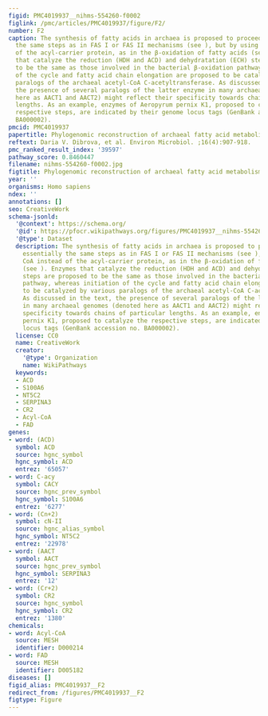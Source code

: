 ```yaml
---
figid: PMC4019937__nihms-554260-f0002
figlink: /pmc/articles/PMC4019937/figure/F2/
number: F2
caption: The synthesis of fatty acids in archaea is proposed to proceed through essentially
  the same steps as in FAS I or FAS II mechanisms (see ), but by using CoA instead
  of the acyl-carrier protein, as in the β-oxidation of fatty acids (see ). Enzymes
  that catalyze the reduction (HDH and ACD) and dehydratation (ECH) steps are proposed
  to be the same as those involved in the bacterial β-oxidation pathway, whereas initiation
  of the cycle and fatty acid chain elongation are proposed to be catalyzed by various
  paralogs of the archaeal acetyl-CoA C-acetyltransferase. As discussed in the text,
  the presence of several paralogs of the latter enzyme in many archaeal genomes (denoted
  here as AACT1 and AACT2) might reflect their specificity towards chains of particular
  lengths. As an example, enzymes of Aeropyrum pernix K1, proposed to catalyze the
  respective steps, are indicated by their genome locus tags (GenBank accession no.
  BA000002).
pmcid: PMC4019937
papertitle: Phylogenomic reconstruction of archaeal fatty acid metabolism.
reftext: Daria V. Dibrova, et al. Environ Microbiol. ;16(4):907-918.
pmc_ranked_result_index: '39597'
pathway_score: 0.8460447
filename: nihms-554260-f0002.jpg
figtitle: Phylogenomic reconstruction of archaeal fatty acid metabolism
year: ''
organisms: Homo sapiens
ndex: ''
annotations: []
seo: CreativeWork
schema-jsonld:
  '@context': https://schema.org/
  '@id': https://pfocr.wikipathways.org/figures/PMC4019937__nihms-554260-f0002.html
  '@type': Dataset
  description: The synthesis of fatty acids in archaea is proposed to proceed through
    essentially the same steps as in FAS I or FAS II mechanisms (see ), but by using
    CoA instead of the acyl-carrier protein, as in the β-oxidation of fatty acids
    (see ). Enzymes that catalyze the reduction (HDH and ACD) and dehydratation (ECH)
    steps are proposed to be the same as those involved in the bacterial β-oxidation
    pathway, whereas initiation of the cycle and fatty acid chain elongation are proposed
    to be catalyzed by various paralogs of the archaeal acetyl-CoA C-acetyltransferase.
    As discussed in the text, the presence of several paralogs of the latter enzyme
    in many archaeal genomes (denoted here as AACT1 and AACT2) might reflect their
    specificity towards chains of particular lengths. As an example, enzymes of Aeropyrum
    pernix K1, proposed to catalyze the respective steps, are indicated by their genome
    locus tags (GenBank accession no. BA000002).
  license: CC0
  name: CreativeWork
  creator:
    '@type': Organization
    name: WikiPathways
  keywords:
  - ACD
  - S100A6
  - NT5C2
  - SERPINA3
  - CR2
  - Acyl-CoA
  - FAD
genes:
- word: (ACD)
  symbol: ACD
  source: hgnc_symbol
  hgnc_symbol: ACD
  entrez: '65057'
- word: C-acy
  symbol: CACY
  source: hgnc_prev_symbol
  hgnc_symbol: S100A6
  entrez: '6277'
- word: (Cn+2)
  symbol: cN-II
  source: hgnc_alias_symbol
  hgnc_symbol: NT5C2
  entrez: '22978'
- word: (AACT
  symbol: AACT
  source: hgnc_prev_symbol
  hgnc_symbol: SERPINA3
  entrez: '12'
- word: (Cr+2)
  symbol: CR2
  source: hgnc_symbol
  hgnc_symbol: CR2
  entrez: '1380'
chemicals:
- word: Acyl-CoA
  source: MESH
  identifier: D000214
- word: FAD
  source: MESH
  identifier: D005182
diseases: []
figid_alias: PMC4019937__F2
redirect_from: /figures/PMC4019937__F2
figtype: Figure
---
```

